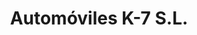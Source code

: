 ---
title: "Automóviles K-7 S.L."
url: /limite-municipal-santiago-ames/automoviles-k-7-s-l/
shop: reparación de automóviles
---
